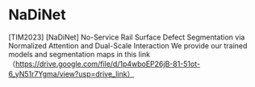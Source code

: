 # NaDiNet
[TIM2023] [NaDiNet] No-Service Rail Surface Defect Segmentation via Normalized Attention and Dual-Scale Interaction
 We provide our trained models and segmentation maps in this link
 （https://drive.google.com/file/d/1p4wboEP26jB-81-51ot-6_yN51r7Ygma/view?usp=drive_link）
